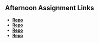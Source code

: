 ## Afternoon Assignment Links

* **[Repo](https://github.com/everettsmith928/fs-journal)**
* **[Repo](https://github.com/everettsmith928/<ASSIGNMENT_REPO>)**
* **[Repo](https://github.com/everettsmith928/<ASSIGNMENT_REPO>)**
* **[Repo](https://github.com/everettsmith928/<ASSIGNMENT_REPO>)**
